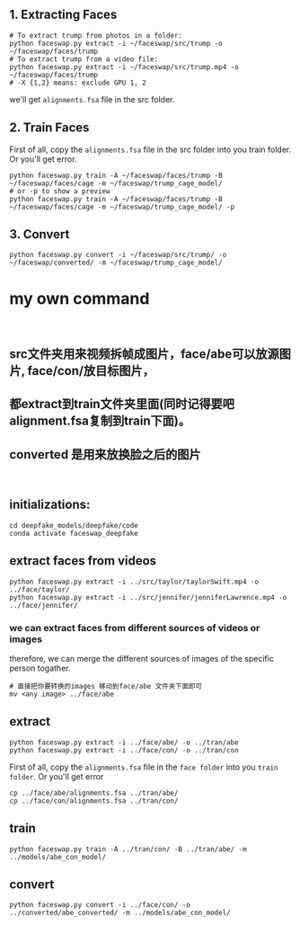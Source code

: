 ## 1. Extracting Faces
    # To extract trump from photos in a folder: 
    python faceswap.py extract -i ~/faceswap/src/trump -o ~/faceswap/faces/trump
    # To extract trump from a video file:
    python faceswap.py extract -i ~/faceswap/src/trump.mp4 -o ~/faceswap/faces/trump
    # -X {1,2} means: exclude GPU 1, 2
    
we'll get `alignments.fsa` file in the src folder. 



## 2. Train Faces
First of all, copy the `alignments.fsa` file in the src folder into you train folder. Or you'll get error.

    python faceswap.py train -A ~/faceswap/faces/trump -B ~/faceswap/faces/cage -m ~/faceswap/trump_cage_model/
    # or -p to show a preview
    python faceswap.py train -A ~/faceswap/faces/trump -B ~/faceswap/faces/cage -m ~/faceswap/trump_cage_model/ -p 
    
    
## 3. Convert

    python faceswap.py convert -i ~/faceswap/src/trump/ -o ~/faceswap/converted/ -m ~/faceswap/trump_cage_model/

    
    
# my own command

<br>

## src文件夹用来视频拆帧成图片，face/abe可以放源图片, face/con/放目标图片，
## 都extract到train文件夹里面(同时记得要吧alignment.fsa复制到train下面)。
## converted 是用来放换脸之后的图片

<br>

## initializations:

    cd deepfake_models/deepfake/code
    conda activate faceswap_deepfake
    
    
## extract faces from videos
    
    python faceswap.py extract -i ../src/taylor/taylorSwift.mp4 -o ../face/taylor/
    python faceswap.py extract -i ../src/jennifer/jenniferLawrence.mp4 -o ../face/jennifer/



### we can extract faces from different sources of videos or images 
therefore, we can merge the different sources of images of the specific person togather.
    
    # 直接把你要转换的images 移动到face/abe 文件夹下面即可
    mv <any image> ../face/abe

    
## extract
    python faceswap.py extract -i ../face/abe/ -o ../tran/abe
    python faceswap.py extract -i ../face/con/ -o ../tran/con
    
First of all, copy the `alignments.fsa` file in the `face folder` into you `train folder`. Or you'll get error
    
    cp ../face/abe/alignments.fsa ../tran/abe/
    cp ../face/con/alignments.fsa ../tran/con/

## train
    python faceswap.py train -A ../tran/con/ -B ../tran/abe/ -m ../models/abe_con_model/

## convert
    python faceswap.py convert -i ../face/con/ -o ../converted/abe_converted/ -m ../models/abe_con_model/
    

